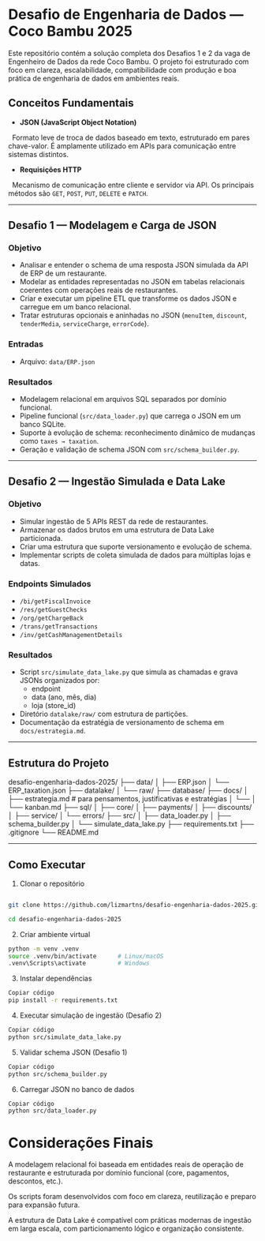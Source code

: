 # Desafio de Engenharia de Dados — Coco Bambu 2025

Este repositório contém a solução completa dos Desafios 1 e 2 da vaga de Engenheiro de Dados da rede Coco Bambu. O projeto foi estruturado com foco em clareza, escalabilidade, compatibilidade com produção e boa prática de engenharia de dados em ambientes reais.

## Conceitos Fundamentais

  
- **JSON (JavaScript Object Notation)**  

  Formato leve de troca de dados baseado em texto, estruturado em pares chave-valor. É amplamente utilizado em APIs para comunicação entre sistemas distintos.

- **Requisições HTTP**  

  Mecanismo de comunicação entre cliente e servidor via API. Os principais métodos são `GET`, `POST`, `PUT`, `DELETE` e `PATCH`.

---

## Desafio 1 — Modelagem e Carga de JSON

### Objetivo

- Analisar e entender o schema de uma resposta JSON simulada da API de ERP de um restaurante.
- Modelar as entidades representadas no JSON em tabelas relacionais coerentes com operações reais de restaurantes.
- Criar e executar um pipeline ETL que transforme os dados JSON e carregue em um banco relacional.
- Tratar estruturas opcionais e aninhadas no JSON (`menuItem`, `discount`, `tenderMedia`, `serviceCharge`, `errorCode`).

### Entradas

- Arquivo: `data/ERP.json`

### Resultados

- Modelagem relacional em arquivos SQL separados por domínio funcional.
- Pipeline funcional (`src/data_loader.py`) que carrega o JSON em um banco SQLite.
- Suporte à evolução de schema: reconhecimento dinâmico de mudanças como `taxes → taxation`.
- Geração e validação de schema JSON com `src/schema_builder.py`.

---

## Desafio 2 — Ingestão Simulada e Data Lake

### Objetivo

- Simular ingestão de 5 APIs REST da rede de restaurantes.
- Armazenar os dados brutos em uma estrutura de Data Lake particionada.
- Criar uma estrutura que suporte versionamento e evolução de schema.
- Implementar scripts de coleta simulada de dados para múltiplas lojas e datas.

### Endpoints Simulados

- `/bi/getFiscalInvoice`
- `/res/getGuestChecks`
- `/org/getChargeBack`
- `/trans/getTransactions`
- `/inv/getCashManagementDetails`

### Resultados

- Script `src/simulate_data_lake.py` que simula as chamadas e grava JSONs organizados por:
  - endpoint
  - data (ano, mês, dia)
  - loja (store_id)
- Diretório `datalake/raw/` com estrutura de partições.
- Documentação da estratégia de versionamento de schema em `docs/estrategia.md`.

---

## Estrutura do Projeto

desafio-engenharia-dados-2025/
├── data/
│ ├── ERP.json
│ └── ERP_taxation.json
├── datalake/
│ └── raw/
├── database/
├── docs/
│ ├── estrategia.md    # para pensamentos, justificativas e estratégias
│ └── 
│ └── kanban.md
├── sql/
│ ├── core/
│ ├── payments/
│ ├── discounts/
│ ├── service/
│ └── errors/
├── src/
│ ├── data_loader.py
│ ├── schema_builder.py
│ └── simulate_data_lake.py
├── requirements.txt
├── .gitignore
└── README.md

---

## Como Executar
1. Clonar o repositório

```bash

git clone https://github.com/lizmartns/desafio-engenharia-dados-2025.git

cd desafio-engenharia-dados-2025
```
2. Criar ambiente virtual

```bash
python -m venv .venv
source .venv/bin/activate      # Linux/macOS
.venv\Scripts\activate         # Windows
```
3. Instalar dependências
```bash
Copiar código
pip install -r requirements.txt
```
4. Executar simulação de ingestão (Desafio 2)
```bash
Copiar código
python src/simulate_data_lake.py
```
5. Validar schema JSON (Desafio 1)
```bash
Copiar código
python src/schema_builder.py
```
6. Carregar JSON no banco de dados
```bash
Copiar código
python src/data_loader.py
```
# Considerações Finais
A modelagem relacional foi baseada em entidades reais de operação de restaurante e estruturada por domínio funcional (core, pagamentos, descontos, etc.).

Os scripts foram desenvolvidos com foco em clareza, reutilização e preparo para expansão futura.

A estrutura de Data Lake é compatível com práticas modernas de ingestão em larga escala, com particionamento lógico e organização consistente.